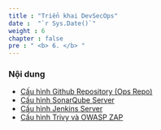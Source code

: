 ```yaml
---
title : "Triển khai DevSecOps"
date :  "`r Sys.Date()`" 
weight : 6 
chapter : false
pre : " <b> 6. </b> "
---
```



### Nội dung

- [Cấu hình Github Repository (Ops Repo)](6.1-ops-repo/)
- [Cấu hình SonarQube Server](6.2-sonar/)
- [Cấu hình Jenkins Server](6.3-jenkins/)
- [Cấu hình Trivy và OWASP ZAP](6.4-trivy-owasp-zap/)
